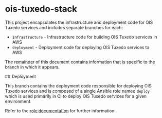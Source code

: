 # ois-tuxedo-stack

This project encapsulates the infrastructure and deployment code for OIS Tuxedo services and includes separate branches for each:

* `infrastructure` - Infrastructure code for building OIS Tuxedo services in AWS
* `deployment` - Deployment code for deploying OIS Tuxedo services to AWS

The remainder of this document contains information that is specific to the branch in which it appears.

## Deployment

This branch contains the deployment code responsible for deploying OIS Tuxedo services and is composed of a single Ansible role named `deploy` which is used primarily in CI to deploy OIS Tuxedo services for a given environment.

Refer to the [role documentation](roles/deploy/README.md) for further information.

